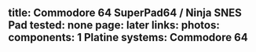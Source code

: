 title: Commodore 64 SuperPad64 / Ninja SNES Pad
tested: none
page: later
links:
photos:
components:
    1 Platine
systems:
    Commodore 64
---
